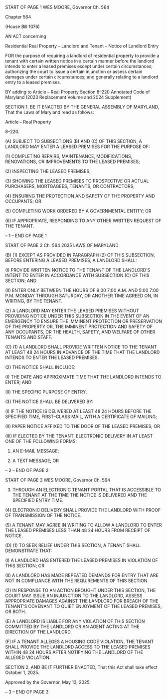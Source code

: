 START OF PAGE 1
WES MOORE, Governor Ch. 564

Chapter 564

(House Bill 1076)

AN ACT concerning

Residential Real Property – Landlord and Tenant – Notice of Landlord Entry

FOR the purpose of requiring a landlord of residential property to provide a tenant with
certain written notice in a certain manner before the landlord intends to enter a
leased premises except under certain circumstances; authorizing the court to issue a
certain injunction or assess certain damages under certain circumstances; and
generally relating to a landlord entry to a leased premises.

BY adding to
Article – Real Property
Section 8–220
Annotated Code of Maryland
(2023 Replacement Volume and 2024 Supplement)

SECTION 1. BE IT ENACTED BY THE GENERAL ASSEMBLY OF MARYLAND,
That the Laws of Maryland read as follows:

Article – Real Property

8–220.

(A) SUBJECT TO SUBSECTIONS (B) AND (C) OF THIS SECTION, A LANDLORD
MAY ENTER A LEASED PREMISES FOR THE PURPOSE OF:

(1) COMPLETING REPAIRS, MAINTENANCE, MODIFICATIONS,
RENOVATIONS, OR IMPROVEMENTS TO THE LEASED PREMISES;

(2) INSPECTING THE LEASED PREMISES;

(3) SHOWING THE LEASED PREMISES TO PROSPECTIVE OR ACTUAL
PURCHASERS, MORTGAGEES, TENANTS, OR CONTRACTORS;

(4) ENSURING THE PROTECTION AND SAFETY OF THE PROPERTY AND
OCCUPANTS; OR

(5) COMPLETING WORK ORDERED BY A GOVERNMENTAL ENTITY; OR

(6) IF APPROPRIATE, RESPONDING TO ANY OTHER WRITTEN
REQUEST OF THE TENANT.

– 1 –
END OF PAGE 1

START OF PAGE 2
Ch. 564 2025 LAWS OF MARYLAND

(B) (1) EXCEPT AS PROVIDED IN PARAGRAPH (2) OF THIS SUBSECTION,
BEFORE ENTERING A LEASED PREMISES, A LANDLORD SHALL:

(I) PROVIDE WRITTEN NOTICE TO THE TENANT OF THE
LANDLORD’S INTENT TO ENTER IN ACCORDANCE WITH SUBSECTION (C) OF THIS
SECTION; AND

(II) ENTER ONLY BETWEEN THE HOURS OF 9:00 7:00 A.M. AND
5:00 7:00 P.M. MONDAY THROUGH SATURDAY, OR ANOTHER TIME AGREED ON, IN
WRITING, BY THE TENANT.

(2) A LANDLORD MAY ENTER THE LEASED PREMISES WITHOUT
PROVIDING NOTICE UNDER THIS SUBSECTION IN THE EVENT OF AN EMERGENCY TO
ENSURE THE IMMINENT PROTECTION OR PRESERVATION OF THE PROPERTY OR,
THE IMMINENT PROTECTION AND SAFETY OF ANY OCCUPANTS, OR THE HEALTH,
SAFETY, AND WELFARE OF OTHER TENANTS AND STAFF.

(C) (1) A LANDLORD SHALL PROVIDE WRITTEN NOTICE TO THE TENANT
AT LEAST 48 24 HOURS IN ADVANCE OF THE TIME THAT THE LANDLORD INTENDS TO
ENTER THE LEASED PREMISES.

(2) THE NOTICE SHALL INCLUDE:

(I) THE DATE AND APPROXIMATE TIME THAT THE LANDLORD
INTENDS TO ENTER; AND

(II) THE SPECIFIC PURPOSE OF ENTRY.

(3) THE NOTICE SHALL BE DELIVERED BY:

(I) IF THE NOTICE IS DELIVERED AT LEAST 48 24 HOURS
BEFORE THE SPECIFIED TIME, FIRST–CLASS MAIL, WITH A CERTIFICATE OF
MAILING;

(II) PAPER NOTICE AFFIXED TO THE DOOR OF THE LEASED
PREMISES; OR

(III) IF ELECTED BY THE TENANT, ELECTRONIC DELIVERY IN AT
LEAST ONE OF THE FOLLOWING FORMS:

1. AN E–MAIL MESSAGE;

2. A TEXT MESSAGE; OR

– 2 –
END OF PAGE 2

START OF PAGE 3
WES MOORE, Governor Ch. 564

3. THROUGH AN ELECTRONIC TENANT PORTAL THAT IS
ACCESSIBLE TO THE TENANT AT THE TIME THE NOTICE IS DELIVERED AND THE
SPECIFIED ENTRY TIME.

(4) ELECTRONIC DELIVERY SHALL PROVIDE THE LANDLORD WITH
PROOF OF TRANSMISSION OF THE NOTICE.

(5) A TENANT MAY AGREE IN WRITING TO ALLOW A LANDLORD TO
ENTER THE LEASED PREMISES LESS THAN 48 24 HOURS FROM RECEIPT OF NOTICE.

(D) (1) TO SEEK RELIEF UNDER THIS SECTION, A TENANT SHALL
DEMONSTRATE THAT:

(I) A LANDLORD HAS ENTERED THE LEASED PREMISES IN
VIOLATION OF THIS SECTION; OR

(II) A LANDLORD HAS MADE REPEATED DEMANDS FOR ENTRY
THAT ARE NOT IN COMPLIANCE WITH THE REQUIREMENTS OF THIS SECTION.

(2) IN RESPONSE TO AN ACTION BROUGHT UNDER THIS SECTION, THE
COURT MAY ISSUE AN INJUNCTION TO THE LANDLORD, ASSESS APPROPRIATE
DAMAGES AGAINST THE LANDLORD FOR BREACH OF THE TENANT’S COVENANT TO
QUIET ENJOYMENT OF THE LEASED PREMISES, OR BOTH.

(E) A LANDLORD IS LIABLE FOR ANY VIOLATION OF THIS SECTION
COMMITTED BY THE LANDLORD OR AN AGENT ACTING AT THE DIRECTION OF THE
LANDLORD.

(F) IF A TENANT ALLEGES A HOUSING CODE VIOLATION, THE TENANT SHALL
PROVIDE THE LANDLORD ACCESS TO THE LEASED PREMISES WITHIN 48 24 HOURS
AFTER NOTIFYING THE LANDLORD OF THE ALLEGED VIOLATION.

SECTION 2. AND BE IT FURTHER ENACTED, That this Act shall take effect
October 1, 2025.

Approved by the Governor, May 13, 2025.

– 3 –
END OF PAGE 3